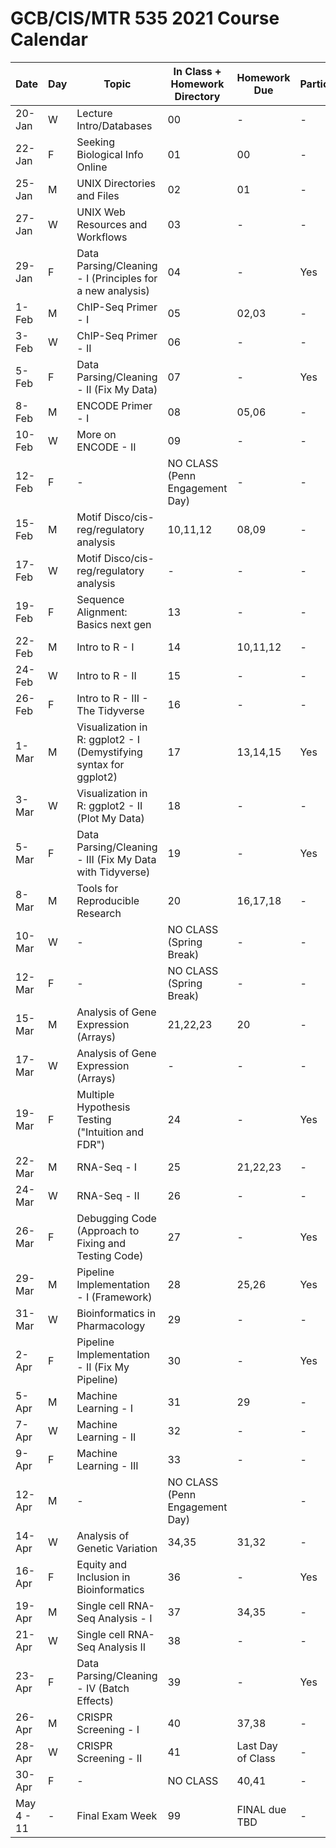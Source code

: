 # GCB/CIS/MTR 535 2021 Course Calendar

| Date       | Day | Topic                                                             | In Class + Homework Directory  | Homework Due      | Participation? |
|------------|-----|-------------------------------------------------------------------|--------------------------------|-------------------|----------------|
| 20-Jan     | W   | Lecture Intro/Databases                                           | 00                             | -                 | -              |
| 22-Jan     | F   | Seeking Biological Info Online                                    | 01                             | 00                | -              |
| 25-Jan     | M   | UNIX Directories and Files                                        | 02                             | 01                | -              |
| 27-Jan     | W   | UNIX Web Resources and Workflows                                  | 03                             | -                 | -              |
| 29-Jan     | F   | Data Parsing/Cleaning - I (Principles for a new analysis)         | 04                             | -                 | Yes            |
| 1-Feb      | M   | ChIP-Seq Primer - I                                               | 05                             | 02,03             | -              |
| 3-Feb      | W   | ChIP-Seq Primer - II                                              | 06                             | -                 | -              |
| 5-Feb      | F   | Data Parsing/Cleaning - II (Fix My Data)                          | 07                             | -                 | Yes            |
| 8-Feb      | M   | ENCODE Primer - I                                                 | 08                             | 05,06             | -              |
| 10-Feb     | W   | More on ENCODE - II                                               | 09                             | -                 | -              |
| 12-Feb     | F   | -                                                                 | NO CLASS (Penn Engagement Day) | -                 | -              |
| 15-Feb     | M   | Motif Disco/cis-reg/regulatory analysis                           | 10,11,12                       | 08,09             | -              |
| 17-Feb     | W   | Motif Disco/cis-reg/regulatory analysis                           | -                              | -                 | -              |
| 19-Feb     | F   | Sequence Alignment: Basics next gen                               | 13                             | -                 | -              |
| 22-Feb     | M   | Intro to R - I                                                    | 14                             | 10,11,12          | -              |
| 24-Feb     | W   | Intro to R - II                                                   | 15                             | -                 | -              |
| 26-Feb     | F   | Intro to R - III - The Tidyverse                                  | 16                             | -                 | -              |
| 1-Mar      | M   | Visualization in R: ggplot2 - I (Demystifying syntax for ggplot2) | 17                             | 13,14,15          | Yes            |
| 3-Mar      | W   | Visualization in R: ggplot2 - II (Plot My Data)                   | 18                             | -                 | -              |
| 5-Mar      | F   | Data Parsing/Cleaning - III (Fix My Data with Tidyverse)          | 19                             | -                 | Yes            |
| 8-Mar      | M   | Tools for Reproducible Research                                   | 20                             | 16,17,18          | -              |
| 10-Mar     | W   | -                                                                 | NO CLASS (Spring Break)        | -                 | -              |
| 12-Mar     | F   | -                                                                 | NO CLASS (Spring Break)        | -                 | -              |
| 15-Mar     | M   | Analysis of Gene Expression (Arrays)                              | 21,22,23                       | 20                | -              |
| 17-Mar     | W   | Analysis of Gene Expression (Arrays)                              | -                              | -                 | -              |
| 19-Mar     | F   | Multiple Hypothesis Testing ("Intuition and FDR")                 | 24                             | -                 | Yes            |
| 22-Mar     | M   | RNA-Seq - I                                                       | 25                             | 21,22,23          | -              |
| 24-Mar     | W   | RNA-Seq - II                                                      | 26                             | -                 | -              |
| 26-Mar     | F   | Debugging Code (Approach to Fixing and Testing Code)              | 27                             | -                 | Yes            |
| 29-Mar     | M   | Pipeline Implementation - I (Framework)                           | 28                             | 25,26             | Yes            |
| 31-Mar     | W   | Bioinformatics in Pharmacology                                    | 29                             | -                 | -              |
| 2-Apr      | F   | Pipeline Implementation - II (Fix My Pipeline)                    | 30                             | -                 | Yes            |
| 5-Apr      | M   | Machine Learning - I                                              | 31                             | 29                | -              |
| 7-Apr      | W   | Machine Learning - II                                             | 32                             | -                 | -              |
| 9-Apr      | F   | Machine Learning - III                                            | 33                             | -                 | -              |
| 12-Apr     | M   | -                                                                 | NO CLASS (Penn Engagement Day) |                   | -              |
| 14-Apr     | W   | Analysis of Genetic Variation                                     | 34,35                          | 31,32             | -              |
| 16-Apr     | F   | Equity and Inclusion in Bioinformatics                            | 36                             | -                 | Yes            |
| 19-Apr     | M   | Single cell RNA-Seq Analysis - I                                  | 37                             | 34,35             | -              |
| 21-Apr     | W   | Single cell RNA-Seq Analysis II                                   | 38                             | -                 | -              |
| 23-Apr     | F   | Data Parsing/Cleaning - IV (Batch Effects)                        | 39                             | -                 | Yes            |
| 26-Apr     | M   | CRISPR Screening - I                                              | 40                             | 37,38             | -              |
| 28-Apr     | W   | CRISPR Screening - II                                             | 41                             | Last Day of Class | -              |
| 30-Apr     | F   | -                                                                 | NO CLASS                       | 40,41             | -              |
| May 4 - 11 | -   | Final Exam Week                                                   | 99                             | FINAL due TBD     | -              |
